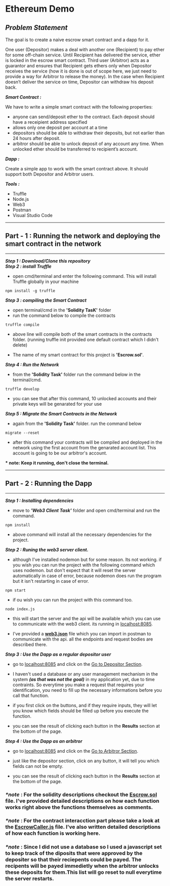 # __Ethereum Demo__

## ___Problem Statement___ 

The goal is to create a naive escrow smart contract and a dapp for it.

One user (Depositor) makes a deal with another one (Recipient) to pay ether for some off-chain service. Until Recipient has delivered the service, ether is locked in the escrow smart contract. Third user (Arbitror) acts as a guarantor and ensures that Recipient gets ethers only when Depositor receives the service (how it is done is out of scope here, we just need to provide a way for Arbitror to release the money). In the case when Recipient doesn’t deliver the service on time, Depositor can withdraw his deposit back.

___Smart Contract :___  

We have to write a simple smart contract with the following properties:

- anyone can send/deposit ether to the contract. Each deposit should have a receipient address specified
- allows only one deposit per account at a time
- depositors should be able to withdraw their deposits, but not earlier than 24 hours after deposit.
- arbitror should be able to unlock deposit of any account any time. When unlocked ether should be transferred to recipient’s account.
  
___Dapp :___  

Create a simple app to work with the smart contract above. It should support both Depositor and Arbitror users.

___Tools :___
- Truffle
- Node.js
- Web3
- Postman
- Visual Studio Code
---
## __Part - 1 : Running the network and deploying the smart contract in the network__  
---  

___Step 1 : Download/Clone this repository___  
___Step 2 : install Truffle___  
- open cmd/terminal and enter the following command. This will install Truffle globally in your machine

~~~
npm install -g truffle  
~~~

___Step 3 : compiling the Smart Contract___
- open terminal/cmd in the __'Solidity TasK'__ folder
- run the command below to compile the contracts
~~~
truffle compile
~~~
- above line will compile both of the smart contracts in the contracts folder. 
(running truffle init provided one default contract which I didn't delete)

- The name of my smart contract for this project is __'Escrow.sol'__.

___Step 4 : Run the Network___
- from the __'Solidity Task'__ folder run the command below in the terminal/cmd.

~~~
truffle develop
~~~
- you can see that after this command, 10 unlocked accounts and their private keys will be genarated for your use  


___Step 5 : Migrate the Smart Contracts in the Network___  

- again from the __'Solidity Task'__ folder. run the command below

~~~
migrate --reset
~~~
- after this command your contracts will be compiled and deployed in the network using the first account from the genarated account list. This account is going to be our arbitror's account. 

__* note: Keep it running, don't close the terminal.__
  
---

## __Part - 2 : Running the Dapp__  
--- 
___Step 1 : Installing dependencies___
- move to ___'Web3 Client Task'___ folder and open cmd/terminal and run the command.

~~~
npm install
~~~

- above command will install all the necessary dependencies for the project.

___Step 2 : Runing the web3 server client.___
- although I've installed nodemon but for some reason. Its not working. if you wish you can run the project with the following command which uses nodemon. but don't expect that it will reset the server automatically in case of error, because nodemon does run the program but it isn't restarting in case of error.

~~~
npm start
~~~

- if ou wish you can run the project with this command too.

~~~
node index.js
~~~

- this will start the server and the api will be available which you can use to communicate with the web3 client. its running in [localhost:8085]().

- I've provided a [__web3.json__](https://github.com/Emon177277/Blockchain-Assignment/blob/main/web3.json) file which you can import in postman to communicate with the api. all the endpoints and request bodies are described there.  

___Step 3 : Use the Dapp as a regular depositor user___
- go to [localhost:8085](http://localhost:8085/) and click on the [Go to Depositor Section](http://localhost:8085/static/depositor). 

- I haven't used a database or any user management mechanism in the system ___(as that was not the goal)___ in my application yet, due to time contraints. So everytime you make a request that requires your identification, you need to fill up the necessary informations before you call that function.  

- if you first click on the buttons, and if they require inputs, they will let you know which fields should be filled up before you execute the function.   

- you can see the result of clicking each button in the __Results__ section at the bottom of the page.

___Step 4 : Use the Dapp as an arbitror___
- go to [localhost:8085](http://localhost:8085/) and click on the [Go to Arbitror Section](http://localhost:8085/static/arbitror).  

- just like the depositor section, click on any button, it will tell you which fields can not be empty.

- you can see the result of clicking each button in the __Results__ section at the bottom of the page.



### ___*note___ : For the solidity descriptions checkout the  [__Escrow.sol__](https://github.com/Emon177277/Blockchain-Assignment/blob/main/Solidity%20Task/contracts/Escrow.sol) file. I've provided detailed descriptions on how each function works right above the functions themselves as comments.

### ___*note___ : For the contract interacction part please take a look at the [__EscrowCaller.js__](https://github.com/Emon177277/Blockchain-Assignment/blob/main/Web3%20Client%20Task/EscrowCaller.js) file. I've also written detailed descriptions of how each function is working here.  

### ___*note___ : Since I did not use a database so I used a javascript set to keep track of the diposits that were approved by the depositer so that their reciepents could be payed. The recipents will be payed immedietly when the arbitror unlocks these deposits for them.This list will go reset to null everytime the server restarts.






